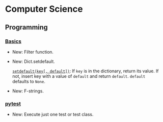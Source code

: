 # Computer Science

## Programming

### [Basics](python_basics.md)

* New: Filter function.
* New: Dict.setdefault.

    [`setdefault(key[, default])`](https://docs.python.org/3/library/stdtypes.html#dict.setdefault):
    If `key` is in the dictionary, return its value. If not, insert key with a
    value of `default` and return `default`. `default` defaults to `None`.


* New: F-strings.

### [pytest](pytest.md)

* New: Execute just one test or test class.
